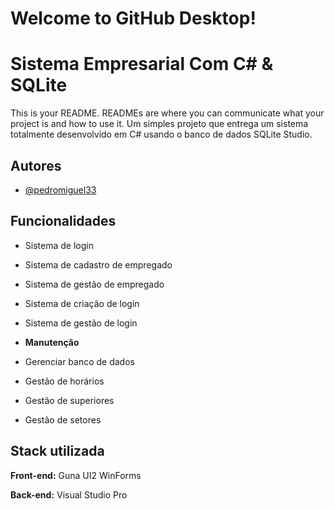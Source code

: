 # Welcome to GitHub Desktop!
# Sistema Empresarial Com C# & SQLite

This is your README. READMEs are where you can communicate what your project is and how to use it.
Um simples projeto que entrega um sistema totalmente desenvolvido em C# usando o banco de dados SQLite Studio.


## Autores

- [@pedromiguel33](https://github.com/PedroMiguel33)


## Funcionalidades

- Sistema de login
- Sistema de cadastro de empregado
- Sistema de gestão de empregado
- Sistema de criação de login
- Sistema de gestão de login

- **Manutenção**
- Gerenciar banco de dados
- Gestão de horários
- Gestão de superiores
- Gestão de setores
## 

## Stack utilizada

**Front-end:** Guna UI2 WinForms

**Back-end:** Visual Studio Pro
